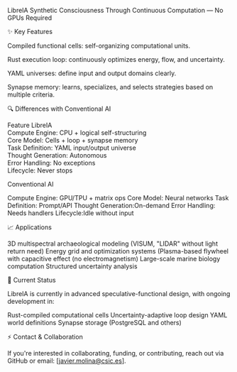 LibreIA
Synthetic Consciousness Through Continuous Computation — No GPUs Required

✨ Key Features

Compiled functional cells: self-organizing computational units.

Rust execution loop: continuously optimizes energy, flow, and uncertainty.

YAML universes: define input and output domains clearly.

Synapse memory: learns, specializes, and selects strategies based on multiple criteria.

🔍 Differences with Conventional AI

Feature	LibreIA	                                       
Compute Engine:	CPU + logical self-structuring	      
Core Model:	Cells + loop + synapse memory	             
Task Definition:	YAML input/output universe	       
Thought Generation:	Autonomous	                       
Error Handling:	No exceptions	                        
Lifecycle:	Never stops	                             

Conventional AI

Compute Engine:	GPU/TPU + matrix ops
Core Model:	Neural networks
Task Definition: Prompt/API
Thought Generation:On-demand
Error Handling: Needs handlers
Lifecycle:Idle without input

📈 Applications

3D multispectral archaeological modeling (VISUM, "LIDAR" without light return need)
Energy grid and optimization systems (Plasma-based flywheel with capacitive effect (no electromagnetism)
Large-scale marine biology computation
Structured uncertainty analysis

🔧 Current Status

LibreIA is currently in advanced speculative-functional design, with ongoing development in:

Rust-compiled computational cells
Uncertainty-adaptive loop design
YAML world definitions
Synapse storage (PostgreSQL and others)

⚡ Contact & Collaboration

If you're interested in collaborating, funding, or contributing, reach out via GitHub or email: [javier.molina@csic.es].
